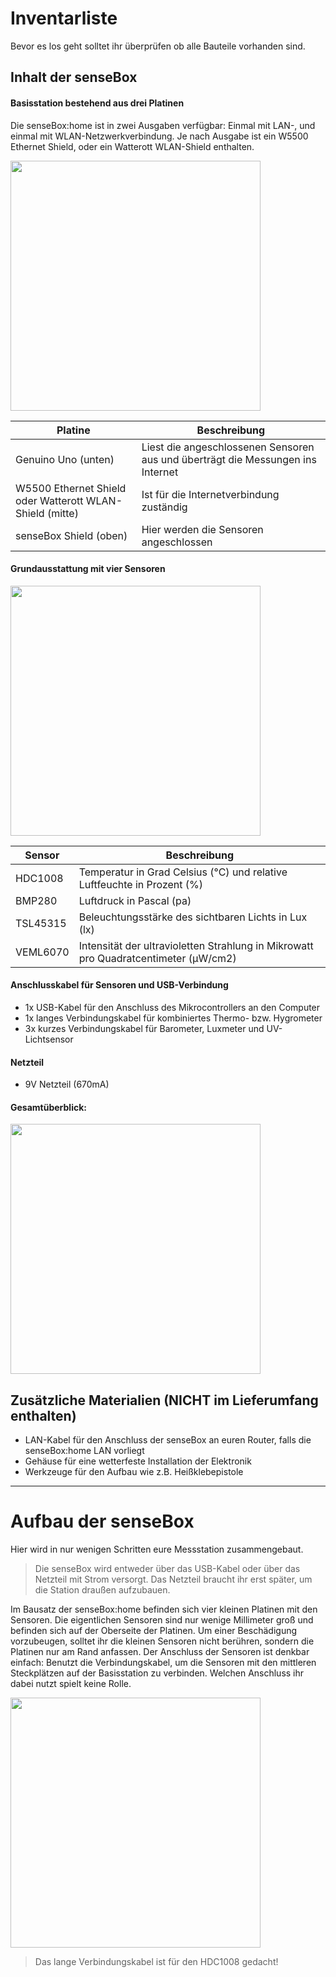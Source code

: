 # Inventarliste
Bevor es los geht solltet ihr überprüfen ob alle Bauteile vorhanden sind.

## Inhalt der senseBox

#### Basisstation bestehend aus drei Platinen

Die senseBox:home ist in zwei Ausgaben verfügbar: Einmal mit LAN-, und einmal mit WLAN-Netzwerkverbindung.
Je nach Ausgabe ist ein W5500 Ethernet Shield, oder ein Watterott WLAN-Shield enthalten.

<img src="https://raw.githubusercontent.com/sensebox/resources/master/images/home/sensebox_home_platinen.jpg" align="center" width="400"/>

|Platine|Beschreibung|
|---|---|
|Genuino Uno (unten)|Liest die angeschlossenen Sensoren aus und überträgt die Messungen ins Internet|
|W5500 Ethernet Shield oder Watterott WLAN-Shield (mitte)|Ist für die Internetverbindung zuständig|
|senseBox Shield (oben)|Hier werden die Sensoren angeschlossen|

#### Grundausstattung mit vier Sensoren

<img src="https://raw.githubusercontent.com/sensebox/resources/master/images/home/sensebox_home_sensoren.jpg" align="center" width="400"/>

|Sensor|Beschreibung|
|---|---|
|HDC1008|Temperatur in Grad Celsius (°C) und relative Luftfeuchte in Prozent (%)|
|BMP280|Luftdruck in Pascal (pa)|
|TSL45315|Beleuchtungsstärke des sichtbaren Lichts in Lux (lx)|
|VEML6070|Intensität der ultravioletten Strahlung in Mikrowatt pro Quadratcentimeter (μW/cm2)

#### Anschlusskabel für Sensoren und USB-Verbindung

- 1x USB-Kabel für den Anschluss des Mikrocontrollers an den Computer
- 1x langes Verbindungskabel für kombiniertes Thermo- bzw. Hygrometer
- 3x kurzes Verbindungskabel für Barometer, Luxmeter und UV-Lichtsensor

#### Netzteil

- 9V Netzteil (670mA)

#### Gesamtüberblick:

<img src="https://raw.githubusercontent.com/sensebox/resources/master/images/home/sensebox_home_alles.jpg" align="center" width="400"/>

## Zusätzliche Materialien (NICHT im Lieferumfang enthalten)

- LAN-Kabel für den Anschluss der senseBox an euren Router, falls die senseBox:home LAN vorliegt
- Gehäuse für eine wetterfeste Installation der Elektronik
- Werkzeuge für den Aufbau wie z.B. Heißklebepistole

---

# Aufbau der senseBox
Hier wird in nur wenigen Schritten eure Messstation zusammengebaut.

> Die senseBox wird entweder über das USB-Kabel oder über das Netzteil mit Strom versorgt. Das Netzteil braucht ihr erst später, um die Station draußen aufzubauen.

Im Bausatz der senseBox:home befinden sich vier kleinen Platinen mit den Sensoren. Die eigentlichen Sensoren sind nur wenige Millimeter groß und befinden sich auf der Oberseite der Platinen. Um einer Beschädigung vorzubeugen, solltet ihr die kleinen Sensoren nicht berühren, sondern die Platinen nur am Rand anfassen. Der Anschluss der Sensoren ist denkbar einfach: Benutzt die Verbindungskabel, um die Sensoren mit den mittleren Steckplätzen auf der Basisstation zu verbinden. Welchen Anschluss ihr dabei nutzt spielt keine Rolle.

<img src="https://raw.githubusercontent.com/sensebox/resources/master/images/home/02_connection.png" align="center" width="400"/>

> Das lange Verbindungskabel ist für den HDC1008 gedacht!
